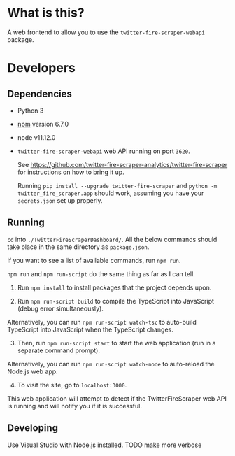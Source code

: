 # What is this?

A web frontend to allow you to use the `twitter-fire-scraper-webapi` package.

# Developers

## Dependencies

- Python 3

- [npm](https://www.npmjs.com/get-npm) version 6.7.0

- node v11.12.0

- `twitter-fire-scraper-webapi` web API running on port `3620`.

  See <https://github.com/twitter-fire-scraper-analytics/twitter-fire-scraper> for instructions on how to bring it up.

  Running `pip install --upgrade twitter-fire-scraper` and `python -m twitter_fire_scraper.app` should work, assuming you have your `secrets.json` set up properly.

## Running

`cd` into `./TwitterFireScraperDashboard/`. All the below commands should take place in the same directory as `package.json`.

If you want to see a list of available commands, run `npm run`.

`npm run` and `npm run-script` do the same thing as far as I can tell.

1. Run `npm install` to install packages that the project depends upon.

2. Run `npm run-script build` to compile the TypeScript into JavaScript (debug error simultaneously).

  Alternatively, you can run `npm run-script watch-tsc` to auto-build TypeScript into JavaScript when the TypeScript changes.

3. Then, run `npm run-script start` to start the web application (run in a separate command prompt).

  Alternatively, you can run `npm run-script watch-node` to auto-reload the Node.js web app.

4. To visit the site, go to `localhost:3000`.

This web application will attempt to detect if the TwitterFireScraper web API is running and will notify you if it is successful.

## Developing

Use Visual Studio with Node.js installed. TODO make more verbose 

<!-- TODO elaborate (see `package.json` for `watch-*` build steps) -->

